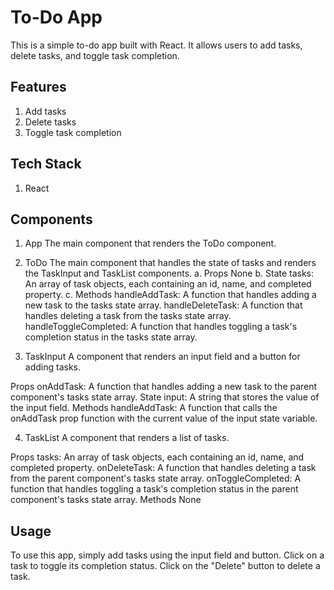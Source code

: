 # To-Do App
This is a simple to-do app built with React. It allows users to add tasks, delete tasks, and toggle task completion.
 
## Features
1. Add tasks
2. Delete tasks
3. Toggle task completion

## Tech Stack
1. React

## Components
1. App
   The main component that renders the ToDo component.
2. ToDo
   The main component that handles the state of tasks and renders the TaskInput and TaskList components.
   a.   Props
   None
   b.   State
   tasks: An array of task objects, each containing an id, name, and completed property.
   c.   Methods
        handleAddTask: A function that handles adding a new task to the tasks state array.
        handleDeleteTask: A function that handles deleting a task from the tasks state array.
        handleToggleCompleted: A function that handles toggling a task's completion status in the tasks state array.

3. TaskInput
   A component that renders an input field and a button for adding tasks.

Props
   onAddTask: A function that handles adding a new task to the parent component's tasks state array.
State
   input: A string that stores the value of the input field.
Methods
   handleAddTask: A function that calls the onAddTask prop function with the current value of the input state variable.

4. TaskList
   A component that renders a list of tasks.

Props
   tasks: An array of task objects, each containing an id, name, and completed property.
   onDeleteTask: A function that handles deleting a task from the parent component's tasks state array.
   onToggleCompleted: A function that handles toggling a task's completion status in the parent component's tasks state array.
Methods
   None

## Usage
To use this app, simply add tasks using the input field and button. Click on a task to toggle its completion status. Click on the "Delete" button to delete a task.
